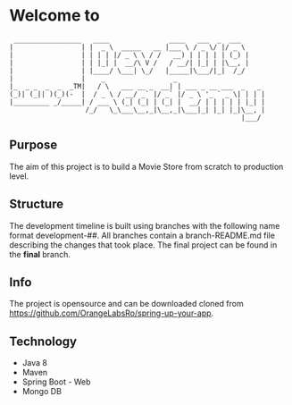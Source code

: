 # Welcome to #
     _________________   ____               ____   ___  _  ___  
    |                 | |  _ \  _____   __ |___ \ / _ \/ |/ _ \ 
    |                 | | | | |/ _ \ \ / /   __) | | | | | (_) |
    |                 | | |_| |  __/\ V /   / __/| |_| | |\__, |
    |                 | |____/ \___| \_/   |_____|\___/|_|  /_/
    |                 |    _                 _                                        
    |_  _ _  _  _  _TM|   / \   ___ __ _  __| | ___ _ __ ___  _   _ 
    (_)| (_|| )(_)(-  |  / _ \ / __/ _` |/ _` |/ _ \ '_ ` _ \| | | |
    |_________ _/_____| / ___ \ (_| (_| | (_| |  __/ | | | | | |_| |
                       /_/   \_\___\__,_|\__,_|\___|_| |_| |_|\__, |
                                                              |___/ 
      

## Purpose
The aim of this project is to build a Movie Store from scratch to production level.

## Structure
The development timeline is built using branches with the following name format development-##. All branches contain a branch-README.md file describing the changes that took place. 
The final project can be found in the **final** branch.

## Info
The project is opensource and can be downloaded cloned from https://github.com/OrangeLabsRo/spring-up-your-app.

## Technology
  * Java 8
  * Maven
  * Spring Boot - Web
  * Mongo DB